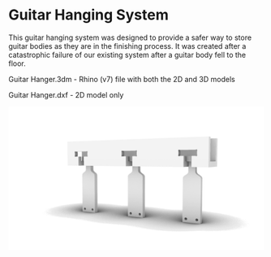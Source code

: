 # Guitar Hanging System

This guitar hanging system was designed to provide a safer way to store guitar bodies as they are in the finishing process.  It was created after a catastrophic failure of our existing system after a guitar body fell to the floor.

Guitar Hanger.3dm - Rhino (v7) file with both the 2D and 3D models

Guitar Hanger.dxf - 2D model only

![Guitar Hanger](https://github.com/pilsonguitars/hangersystem/blob/main/Guitar%20Hanger.png?raw=true "Guitar Hanger")

